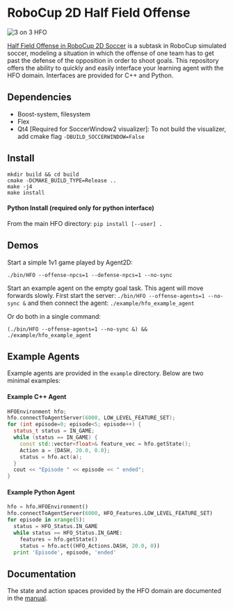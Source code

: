 RoboCup 2D Half Field Offense
===============

![3 on 3 HFO](https://github.com/mhauskn/HFO/blob/master/img/hfo3on3.png)

[Half Field Offense in RoboCup 2D Soccer](http://www.cs.utexas.edu/~AustinVilla/sim/halffieldoffense/) is a subtask in RoboCup simulated soccer, modeling a situation in which the offense of one team has to get past the defense of the opposition in order to shoot goals. This repository offers the ability to quickly and easily interface your learning agent with the HFO domain. Interfaces are provided for C++ and Python.

## Dependencies
 - Boost-system, filesystem
 - Flex
 - Qt4 [Required for SoccerWindow2 visualizer]: To not build the visualizer, add cmake flag `-DBUILD_SOCCERWINDOW=False`

## Install
```
mkdir build && cd build
cmake -DCMAKE_BUILD_TYPE=Release ..
make -j4
make install
```
#### Python Install (required only for python interface)
From the main HFO directory: `pip install [--user] .`

## Demos
Start a simple 1v1 game played by Agent2D:
```
./bin/HFO --offense-npcs=1 --defense-npcs=1 --no-sync
```

Start an example agent on the empty goal task. This agent will move
forwards slowly. First start the server: `./bin/HFO --offense-agents=1
--no-sync &` and then connect the agent: `./example/hfo_example_agent`

Or do both in a single command:
```
(./bin/HFO --offense-agents=1 --no-sync &) && ./example/hfo_example_agent
```

## Example Agents

Example agents are provided in the `example` directory. Below are two
minimal examples:

#### Example C++ Agent
```c++
HFOEnvironment hfo;
hfo.connectToAgentServer(6000, LOW_LEVEL_FEATURE_SET);
for (int episode=0; episode<5; episode++) {
  status_t status = IN_GAME;
  while (status == IN_GAME) {
    const std::vector<float>& feature_vec = hfo.getState();
    Action a = {DASH, 20.0, 0.0};
    status = hfo.act(a);
  }
  cout << "Episode " << episode << " ended";
}
```

#### Example Python Agent
```python
hfo = hfo.HFOEnvironment()
hfo.connectToAgentServer(6000, HFO_Features.LOW_LEVEL_FEATURE_SET)
for episode in xrange(5):
  status = HFO_Status.IN_GAME
  while status == HFO_Status.IN_GAME:
    features = hfo.getState()
    status = hfo.act((HFO_Actions.DASH, 20.0, 0))
  print 'Episode', episode, 'ended'
```

## Documentation
The state and action spaces provided by the HFO domain are documented in the [manual](doc/manual.pdf).